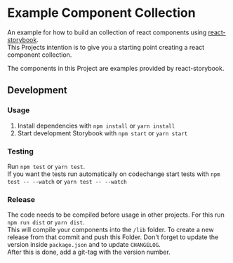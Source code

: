 # Example Component Collection

An example for how to build an collection of react components using [react-storybook](https://getstorybook.io/).  
This Projects intention is to give you a starting point creating a react component collection.

The components in this Project are examples provided by react-storybook.  

## Development

### Usage

1. Install dependencies with `npm install` or `yarn install`
2. Start development Storybook with `npm start` or `yarn start`

### Testing

Run `npm test` or `yarn test`.  
If you want the tests run automatically on codechange start tests with `npm test -- --watch` or `yarn test -- --watch`

### Release

The code needs to be compiled before usage in other projects. For this run `npm run dist` or `yarn dist`.  
This will compile your components into the `/lib` folder. To create a new release from that commit and push this Folder. Don't forget to update the version inside `package.json` and to update `CHANGELOG`.  
After this is done, add a git-tag with the version number.
